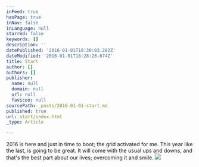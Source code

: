 ```yaml
---
inFeed: true
hasPage: true
inNav: false
inLanguage: null
starred: false
keywords: []
description: ''
datePublished: '2016-01-01T18:30:03.282Z'
dateModified: '2016-01-01T18:28:28.674Z'
title: Start
author: []
authors: []
publisher:
  name: null
  domain: null
  url: null
  favicon: null
sourcePath: _posts/2016-01-01-start.md
published: true
url: start/index.html
_type: Article

---
```

2016 is here and just in time to boot; the grid activated for me. This year like the last, is going to be great. It will come with the usual ups and downs, and that's the best part about our lives; overcoming it and smile. ![](https://the-grid-user-content.s3-us-west-2.amazonaws.com/8aebd1b4-bc9c-4032-b652-f590350085a8.jpg)